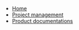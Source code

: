 - [Home](README.md)
- [Project management](Project_management/README.md)
- [Product documentations](Product_documentations/README.md)
